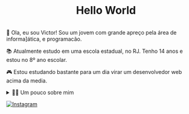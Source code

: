 <div id="user-content-toc">
  <ul align="center">
    <summary><h1 style="display: inline-block">Hello World</h1></summary>
</div>
    
<p>
  👋 Ola, eu sou Victor! Sou um jovem com grande apreço pela área de informa]ática, e programacão.

  📚 Atualmente estudo em uma escola estadual, no RJ. Tenho 14 anos e estou no 8º ano escolar.

  🎮 Estou estudando bastante para um dia virar um desenvolvedor web acima da media.
</p>
<details>
  <summary>👨‍💻 Um pouco sobre mim</summary>

  - 💬 Eu gosto muito de xadrez, dama e qualquer jogo ou atividade que envouva bastante raciocinio.
    
  - ⚡ Estou estudando elem da programaçao o ingles que acredito que futuramente agregara bastamte au meu curiculo profissional.
</details>

[![Instagram](https://img.shields.io/badge/Instagram-E4405F?style=for-the-badge&logo=instagram&logoColor=white)](https://www.instagram.com/victorfilho2010/)
